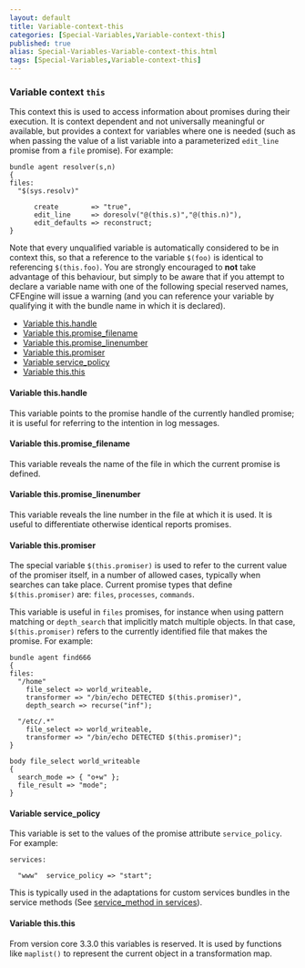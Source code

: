 ```yaml
---
layout: default
title: Variable-context-this
categories: [Special-Variables,Variable-context-this]
published: true
alias: Special-Variables-Variable-context-this.html
tags: [Special-Variables,Variable-context-this]
---
```


### Variable context `this`

  

This context this is used to access information about promises during
their execution. It is context dependent and not universally meaningful
or available, but provides a context for variables where one is needed
(such as when passing the value of a list variable into a parameterized
`edit_line` promise from a `file` promise). For example:

~~~~
bundle agent resolver(s,n)
{ 
files:
  "$(sys.resolv)" 

      create        => "true",
      edit_line     => doresolv("@(this.s)","@(this.n)"),
      edit_defaults => reconstruct;
}
~~~~

Note that every unqualified variable is automatically considered to be
in context this, so that a reference to the variable `$(foo)` is
identical to referencing `$(this.foo)`. You are strongly encouraged to
**not** take advantage of this behaviour, but simply to be aware that if
you attempt to declare a variable name with one of the following special
reserved names, CFEngine will issue a warning (and you can reference
your variable by qualifying it with the bundle name in which it is
declared).

-   [Variable this.handle](#Variable-this_002ehandle)
-   [Variable
    this.promise\_filename](#Variable-this_002epromise_005ffilename)
-   [Variable
    this.promise\_linenumber](#Variable-this_002epromise_005flinenumber)
-   [Variable this.promiser](#Variable-this_002epromiser)
-   [Variable service\_policy](#Variable-service_005fpolicy)
-   [Variable this.this](#Variable-this_002ethis)

#### Variable this.handle

This variable points to the promise handle of the currently handled
promise; it is useful for referring to the intention in log messages.

#### Variable this.promise\_filename

This variable reveals the name of the file in which the current promise
is defined.

#### Variable this.promise\_linenumber

This variable reveals the line number in the file at which it is used.
It is useful to differentiate otherwise identical reports promises.

#### Variable this.promiser

The special variable `$(this.promiser)` is used to refer to the current
value of the promiser itself, in a number of allowed cases, typically
when searches can take place. Current promise types that define
`$(this.promiser)` are: `files`, `processes`, `commands`.

This variable is useful in `files` promises, for instance when using
pattern matching or `depth_search` that implicitly match multiple
objects. In that case, `$(this.promiser)` refers to the currently
identified file that makes the promise. For example:

~~~~
bundle agent find666
{
files:
  "/home"
    file_select => world_writeable,
    transformer => "/bin/echo DETECTED $(this.promiser)",
    depth_search => recurse("inf");

  "/etc/.*"
    file_select => world_writeable,
    transformer => "/bin/echo DETECTED $(this.promiser)";
}

body file_select world_writeable
{
  search_mode => { "o+w" };
  file_result => "mode";
}
~~~~

#### Variable service\_policy

This variable is set to the values of the promise attribute
`service_policy`. For example:

~~~~
services:

  "www"  service_policy => "start";
~~~~

This is typically used in the adaptations for custom services bundles in
the service methods (See [service\_method in
services](#service_005fmethod-in-services)).

#### Variable this.this

From version core 3.3.0 this variables is reserved. It is used by
functions like `maplist()` to represent the current object in a
transformation map.
